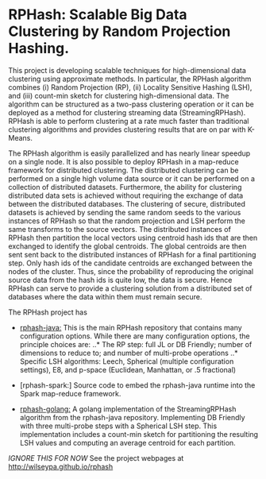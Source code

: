 # RPHash: Scalable Big Data Clustering by Random Projection Hashing.

This project is developing scalable techniques for high-dimensional data clustering using
approximate methods.  In particular, the RPHash algorithm combines (i) Random Projection (RP), (ii)
Locality Sensitive Hashing (LSH), and (iii) count-min sketch for clustering high-dimensional data.
The algorithm can be structured as a two-pass clustering operation or it can be deployed as a method
for clustering streaming data (StreamingRPHash).  RPHash is able to perform clustering at a rate
much faster than traditional clustering algorithms and provides clustering results that are on par
with K-Means.

The RPHash algorithm is easily parallelized and has nearly linear speedup on a single node.  It is
also possible to deploy RPHash in a map-reduce framework for distributed clustering.  The
distributed clustering can be performed on a single high volume data source or it can be performed
on a collection of distributed datasets.  Furthermore, the ability for clustering distributed data
sets is achieved without requiring the exchange of data between the distributed databases.  The
clustering of secure, distributed datasets is achieved by sending the same random seeds to the
various instances of RPHash so that the random projection and LSH perform the same transforms to the
source vectors.  The distributed instances of RPHash then partition the local vectors using centroid
hash ids that are then exchanged to identify the global centroids.  The global centroids are then
sent sent back to the distributed instances of RPHash for a final partitioning step.  Only hash ids
of the candidate centroids are exchanged between the nodes of the cluster.  Thus, since the
probability of reproducing the original source data from the hash ids is quite low, the data is
secure.  Hence RPHash can serve to provide a clustering solution from a distributed set of databases
where the data within them must remain secure.

The RPHash project has

* [rphash-java:](https://github.com/wilseypa/rphash-java) This is the main RPHash repository that
  contains many configuration options.  While there are many configuration options, the principle
  choices are:
  ..* The RP step: full JL or DB Friendly; number of dimensions to reduce to; and number of
  multi-probe operations
  ..* Specific LSH algorithms: Leech, Spherical (multiple configuration settings), E8, and p-space
  (Euclidean, Manhattan, or .5 fractional)

* [rphash-spark:] Source code to embed the rphash-java runtime into the Spark map-reduce framework.

* [rphash-golang:](https://github.com/wilseypa/rphash-golang) A golang implementation of the
  StreamingRPHash algorithm from the rphash-java repository.  Implementing DB Friendly with three
  multi-probe steps with a Spherical LSH step.  This implementation includes a count-min sketch for
  partitioning the resulting LSH values and computing an average centroid for each partition.

*IGNORE THIS FOR NOW* See the project webpages at http://wilseypa.github.io/rphash
